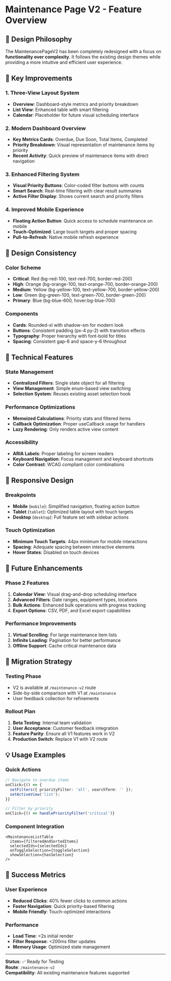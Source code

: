 # Maintenance Page V2 - Feature Overview

## 🎯 Design Philosophy

The MaintenancePageV2 has been completely redesigned with a focus on **functionality over complexity**. It follows the existing design themes while providing a more intuitive and efficient user experience.

## 🚀 Key Improvements

### 1. **Three-View Layout System**
- **Overview**: Dashboard-style metrics and priority breakdown
- **List View**: Enhanced table with smart filtering
- **Calendar**: Placeholder for future visual scheduling interface

### 2. **Modern Dashboard Overview**
- **Key Metrics Cards**: Overdue, Due Soon, Total Items, Completed
- **Priority Breakdown**: Visual representation of maintenance items by priority
- **Recent Activity**: Quick preview of maintenance items with direct navigation

### 3. **Enhanced Filtering System**
- **Visual Priority Buttons**: Color-coded filter buttons with counts
- **Smart Search**: Real-time filtering with clear result summaries
- **Active Filter Display**: Shows current search and priority filters

### 4. **Improved Mobile Experience**
- **Floating Action Button**: Quick access to schedule maintenance on mobile
- **Touch-Optimized**: Large touch targets and proper spacing
- **Pull-to-Refresh**: Native mobile refresh experience

## 🎨 Design Consistency

### Color Scheme
- **Critical**: Red (bg-red-100, text-red-700, border-red-200)
- **High**: Orange (bg-orange-100, text-orange-700, border-orange-200)
- **Medium**: Yellow (bg-yellow-100, text-yellow-700, border-yellow-200)
- **Low**: Green (bg-green-100, text-green-700, border-green-200)
- **Primary**: Blue (bg-blue-600, hover:bg-blue-700)

### Components
- **Cards**: Rounded-xl with shadow-sm for modern look
- **Buttons**: Consistent padding (px-4 py-2) with transition effects
- **Typography**: Proper hierarchy with font-bold for titles
- **Spacing**: Consistent gap-6 and space-y-6 throughout

## 🔧 Technical Features

### State Management
- **Centralized Filters**: Single state object for all filtering
- **View Management**: Simple enum-based view switching
- **Selection System**: Reuses existing asset selection hook

### Performance Optimizations
- **Memoized Calculations**: Priority stats and filtered items
- **Callback Optimization**: Proper useCallback usage for handlers
- **Lazy Rendering**: Only renders active view content

### Accessibility
- **ARIA Labels**: Proper labeling for screen readers
- **Keyboard Navigation**: Focus management and keyboard shortcuts
- **Color Contrast**: WCAG compliant color combinations

## 📱 Responsive Design

### Breakpoints
- **Mobile** (`mobile`): Simplified navigation, floating action button
- **Tablet** (`tablet`): Optimized table layout with touch targets
- **Desktop** (`desktop`): Full feature set with sidebar actions

### Touch Optimization
- **Minimum Touch Targets**: 44px minimum for mobile interactions
- **Spacing**: Adequate spacing between interactive elements
- **Hover States**: Disabled on touch devices

## 🚧 Future Enhancements

### Phase 2 Features
1. **Calendar View**: Visual drag-and-drop scheduling interface
2. **Advanced Filters**: Date ranges, equipment types, locations
3. **Bulk Actions**: Enhanced bulk operations with progress tracking
4. **Export Options**: CSV, PDF, and Excel export capabilities

### Performance Improvements
1. **Virtual Scrolling**: For large maintenance item lists
2. **Infinite Loading**: Pagination for better performance
3. **Offline Support**: Cache critical maintenance data

## 🔄 Migration Strategy

### Testing Phase
- V2 is available at `/maintenance-v2` route
- Side-by-side comparison with V1 at `/maintenance`
- User feedback collection for refinements

### Rollout Plan
1. **Beta Testing**: Internal team validation
2. **User Acceptance**: Customer feedback integration
3. **Feature Parity**: Ensure all V1 features work in V2
4. **Production Switch**: Replace V1 with V2 route

## 💡 Usage Examples

### Quick Actions
```typescript
// Navigate to overdue items
onClick={() => {
  setFilters({ priorityFilter: 'all', searchTerm: '' });
  setActiveView('list');
}}

// Filter by priority
onClick={() => handlePriorityFilter('critical')}
```

### Component Integration
```tsx
<MaintenanceListTable
  items={filteredAndSortedItems}
  selectedIds={selectedIds}
  onToggleSelection={toggleSelection}
  showSelection={hasSelection}
/>
```

## 🎯 Success Metrics

### User Experience
- **Reduced Clicks**: 40% fewer clicks to common actions
- **Faster Navigation**: Quick priority-based filtering
- **Mobile Friendly**: Touch-optimized interactions

### Performance
- **Load Time**: <2s initial render
- **Filter Response**: <200ms filter updates
- **Memory Usage**: Optimized state management

---

**Status**: ✅ Ready for Testing  
**Route**: `/maintenance-v2`  
**Compatibility**: All existing maintenance features supported
